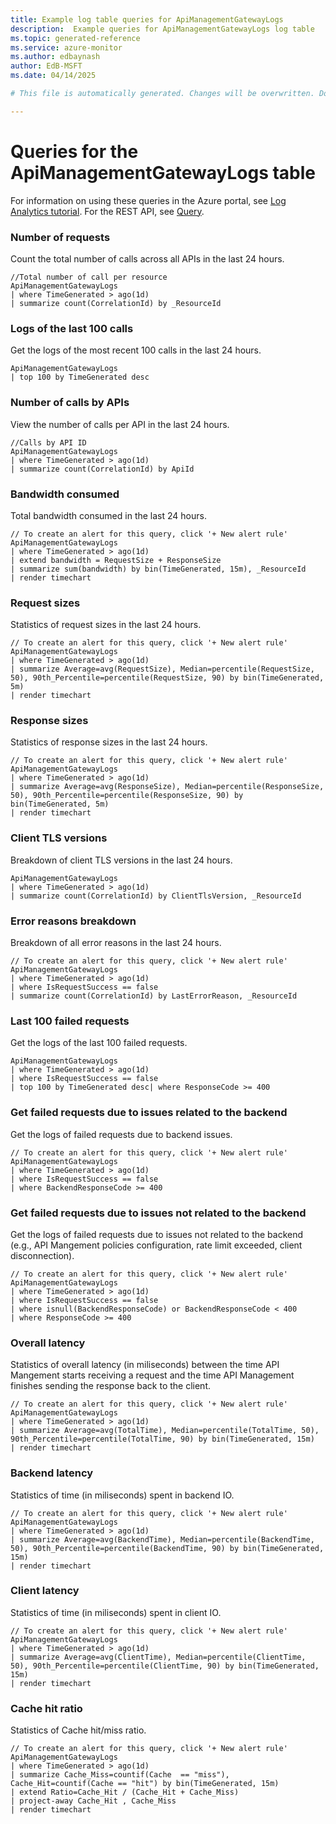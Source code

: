 ```yaml
---
title: Example log table queries for ApiManagementGatewayLogs
description:  Example queries for ApiManagementGatewayLogs log table
ms.topic: generated-reference
ms.service: azure-monitor
ms.author: edbaynash
author: EdB-MSFT
ms.date: 04/14/2025

# This file is automatically generated. Changes will be overwritten. Do not change this file directly. 

---
```


# Queries for the ApiManagementGatewayLogs table

For information on using these queries in the Azure portal, see [Log Analytics tutorial](/azure/azure-monitor/logs/log-analytics-tutorial). For the REST API, see [Query](/azure/azure-monitor/logs/api/overview).


### Number of requests  


Count the total number of calls across all APIs in the last 24 hours.  

```query
//Total number of call per resource
ApiManagementGatewayLogs
| where TimeGenerated > ago(1d)
| summarize count(CorrelationId) by _ResourceId 
```



### Logs of the last 100 calls  


Get the logs of the most recent 100 calls in the last 24 hours.  

```query
ApiManagementGatewayLogs
| top 100 by TimeGenerated desc 
```



### Number of calls by APIs  


View the number of calls per API in the last 24 hours.  

```query
//Calls by API ID
ApiManagementGatewayLogs
| where TimeGenerated > ago(1d)
| summarize count(CorrelationId) by ApiId
```



### Bandwidth consumed  


Total bandwidth consumed in the last 24 hours.  

```query
// To create an alert for this query, click '+ New alert rule'
ApiManagementGatewayLogs
| where TimeGenerated > ago(1d)
| extend bandwidth = RequestSize + ResponseSize 
| summarize sum(bandwidth) by bin(TimeGenerated, 15m), _ResourceId 
| render timechart 
```



### Request sizes  


Statistics of request sizes in the last 24 hours.  

```query
// To create an alert for this query, click '+ New alert rule'
ApiManagementGatewayLogs
| where TimeGenerated > ago(1d)
| summarize Average=avg(RequestSize), Median=percentile(RequestSize, 50), 90th_Percentile=percentile(RequestSize, 90) by bin(TimeGenerated, 5m) 
| render timechart 
```



### Response sizes  


Statistics of response sizes in the last 24 hours.  

```query
// To create an alert for this query, click '+ New alert rule'
ApiManagementGatewayLogs
| where TimeGenerated > ago(1d)
| summarize Average=avg(ResponseSize), Median=percentile(ResponseSize, 50), 90th_Percentile=percentile(ResponseSize, 90) by bin(TimeGenerated, 5m) 
| render timechart 
```



### Client TLS versions  


Breakdown of client TLS versions in the last 24 hours.  

```query
ApiManagementGatewayLogs
| where TimeGenerated > ago(1d)
| summarize count(CorrelationId) by ClientTlsVersion, _ResourceId 
```



### Error reasons breakdown  


Breakdown of all error reasons in the last 24 hours.  

```query
// To create an alert for this query, click '+ New alert rule'
ApiManagementGatewayLogs
| where TimeGenerated > ago(1d)
| where IsRequestSuccess == false
| summarize count(CorrelationId) by LastErrorReason, _ResourceId
```



### Last 100 failed requests  


Get the logs of the last 100 failed requests.  

```query
ApiManagementGatewayLogs
| where TimeGenerated > ago(1d)
| where IsRequestSuccess == false
| top 100 by TimeGenerated desc| where ResponseCode >= 400
```



### Get failed requests due to issues related to the backend  


Get the logs of failed requests due to backend issues.  

```query
// To create an alert for this query, click '+ New alert rule'
ApiManagementGatewayLogs
| where TimeGenerated > ago(1d)
| where IsRequestSuccess == false
| where BackendResponseCode >= 400
```



### Get failed requests due to issues not related to the backend  


Get the logs of failed requests due to issues not related to the backend (e.g., API Mangement policies configuration, rate limit exceeded, client disconnection).  

```query
// To create an alert for this query, click '+ New alert rule'
ApiManagementGatewayLogs
| where TimeGenerated > ago(1d)
| where IsRequestSuccess == false
| where isnull(BackendResponseCode) or BackendResponseCode < 400
| where ResponseCode >= 400
```



### Overall latency  


Statistics of overall latency (in miliseconds) between the time API Mangement starts receiving a request and the time API Management finishes sending the response back to the client.  

```query
// To create an alert for this query, click '+ New alert rule'
ApiManagementGatewayLogs
| where TimeGenerated > ago(1d)
| summarize Average=avg(TotalTime), Median=percentile(TotalTime, 50), 90th_Percentile=percentile(TotalTime, 90) by bin(TimeGenerated, 15m) 
| render timechart 
```



### Backend latency  


Statistics of time (in miliseconds) spent in backend IO.  

```query
// To create an alert for this query, click '+ New alert rule'
ApiManagementGatewayLogs
| where TimeGenerated > ago(1d)
| summarize Average=avg(BackendTime), Median=percentile(BackendTime, 50), 90th_Percentile=percentile(BackendTime, 90) by bin(TimeGenerated, 15m) 
| render timechart 
```



### Client latency  


Statistics of time (in miliseconds) spent in client IO.  

```query
// To create an alert for this query, click '+ New alert rule'
ApiManagementGatewayLogs
| where TimeGenerated > ago(1d)
| summarize Average=avg(ClientTime), Median=percentile(ClientTime, 50), 90th_Percentile=percentile(ClientTime, 90) by bin(TimeGenerated, 15m) 
| render timechart 
```



### Cache hit ratio  


Statistics of Cache hit/miss ratio.  

```query
// To create an alert for this query, click '+ New alert rule'
ApiManagementGatewayLogs
| where TimeGenerated > ago(1d)
| summarize Cache_Miss=countif(Cache  == "miss"), Cache_Hit=countif(Cache == "hit") by bin(TimeGenerated, 15m)
| extend Ratio=Cache_Hit / (Cache_Hit + Cache_Miss)
| project-away Cache_Hit , Cache_Miss 
| render timechart 
```

